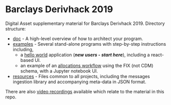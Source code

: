 # Barclays Derivhack 2019

Digital Asset supplementary material for Barclays Derivhack 2019. Directory structure:

* [doc](./doc/README.md) - A high-level overview of how to architect your program.
* [examples](./examples) - Several stand-alone programs with step-by-step instructions including,
  - a [hello world](./examples/hellocdm) application (***new users - start here***), including a react-based UI.
  - an example of an [allocations workflow](./examples/fixnotebook) using the FIX (not CDM) schema, with a Jupyter notebook UI.
* [resources](./resources) - Files common to all projects, including the messages ingestion library and accompanying meta-data in JSON format.

There are also [video recordings](https://blog.daml.com/daml-driven/barclays-and-isda-derivhack-2019) available which relate to the material in this repo.
